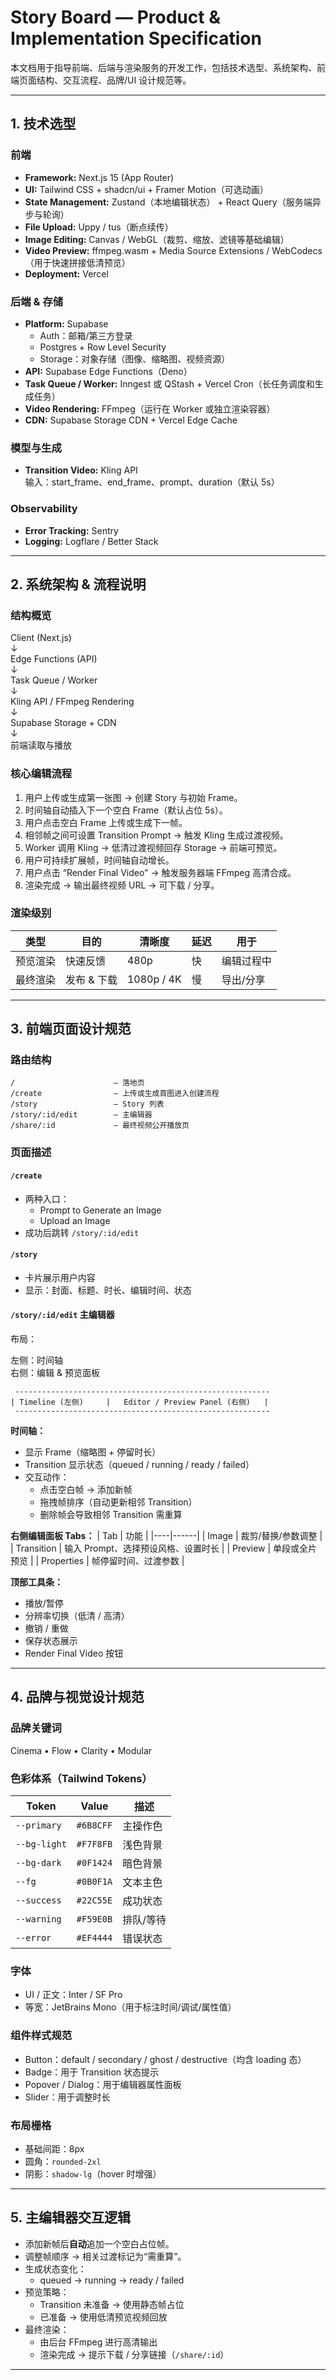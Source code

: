 # Story Board — Product & Implementation Specification

本文档用于指导前端、后端与渲染服务的开发工作，包括技术选型、系统架构、前端页面结构、交互流程、品牌/UI 设计规范等。

---

## 1. 技术选型

### 前端
- **Framework:** Next.js 15 (App Router)
- **UI:** Tailwind CSS + shadcn/ui + Framer Motion（可选动画）
- **State Management:** Zustand（本地编辑状态） + React Query（服务端异步与轮询）
- **File Upload:** Uppy / tus（断点续传）
- **Image Editing:** Canvas / WebGL（裁剪、缩放、滤镜等基础编辑）
- **Video Preview:** ffmpeg.wasm + Media Source Extensions / WebCodecs（用于快速拼接低清预览）
- **Deployment:** Vercel

### 后端 & 存储
- **Platform:** Supabase
  - Auth：邮箱/第三方登录
  - Postgres + Row Level Security
  - Storage：对象存储（图像、缩略图、视频资源）
- **API:** Supabase Edge Functions（Deno）
- **Task Queue / Worker:** Inngest 或 QStash + Vercel Cron（长任务调度和生成任务）
- **Video Rendering:** FFmpeg（运行在 Worker 或独立渲染容器）
- **CDN:** Supabase Storage CDN + Vercel Edge Cache

### 模型与生成
- **Transition Video:** Kling API  
  输入：start_frame、end_frame、prompt、duration（默认 5s）

### Observability
- **Error Tracking:** Sentry
- **Logging:** Logflare / Better Stack

---

## 2. 系统架构 & 流程说明

### 结构概览
Client (Next.js)  
↓  
Edge Functions (API)  
↓  
Task Queue / Worker  
↓  
Kling API / FFmpeg Rendering  
↓  
Supabase Storage + CDN  
↓  
前端读取与播放  

### 核心编辑流程
1. 用户上传或生成第一张图 → 创建 Story 与初始 Frame。
2. 时间轴自动插入下一个空白 Frame（默认占位 5s）。
3. 用户点击空白 Frame 上传或生成下一帧。
4. 相邻帧之间可设置 Transition Prompt → 触发 Kling 生成过渡视频。
5. Worker 调用 Kling → 低清过渡视频回存 Storage → 前端可预览。
6. 用户可持续扩展帧，时间轴自动增长。
7. 用户点击 “Render Final Video” → 触发服务器端 FFmpeg 高清合成。
8. 渲染完成 → 输出最终视频 URL → 可下载 / 分享。

### 渲染级别
| 类型 | 目的 | 清晰度 | 延迟 | 用于 |
|----|------|------|------|------|
| 预览渲染 | 快速反馈 | 480p | 快 | 编辑过程中 |
| 最终渲染 | 发布 & 下载 | 1080p / 4K | 慢 | 导出/分享 |

---

## 3. 前端页面设计规范

### 路由结构
```
/                      – 落地页
/create                – 上传或生成首图进入创建流程
/story                 – Story 列表
/story/:id/edit        – 主编辑器
/share/:id             – 最终视频公开播放页
```

### 页面描述

#### `/create`
- 两种入口：
  - Prompt to Generate an Image
  - Upload an Image
- 成功后跳转 `/story/:id/edit`

#### `/story`
- 卡片展示用户内容
- 显示：封面、标题、时长、编辑时间、状态

#### `/story/:id/edit` 主编辑器

布局：

左侧：时间轴  
右侧：编辑 & 预览面板  

```
 ---------------------------------------------------------
| Timeline (左侧)     |   Editor / Preview Panel (右侧)   |
 ---------------------------------------------------------
```

**时间轴：**
- 显示 Frame（缩略图 + 停留时长）
- Transition 显示状态（queued / running / ready / failed）
- 交互动作：
  - 点击空白帧 → 添加新帧
  - 拖拽帧排序（自动更新相邻 Transition）
  - 删除帧会导致相邻 Transition 需重算

**右侧编辑面板 Tabs：**
| Tab | 功能 |
|----|------|
| Image | 裁剪/替换/参数调整 |
| Transition | 输入 Prompt、选择预设风格、设置时长 |
| Preview | 单段或全片预览 |
| Properties | 帧停留时间、过渡参数 |

**顶部工具条：**
- 播放/暂停
- 分辨率切换（低清 / 高清）
- 撤销 / 重做
- 保存状态展示
- Render Final Video 按钮

---

## 4. 品牌与视觉设计规范

### 品牌关键词
Cinema • Flow • Clarity • Modular

### 色彩体系（Tailwind Tokens）
| Token | Value | 描述 |
|------|-------|------|
| `--primary` | `#6B8CFF` | 主操作色 |
| `--bg-light` | `#F7F8FB` | 浅色背景 |
| `--bg-dark` | `#0F1424` | 暗色背景 |
| `--fg` | `#0B0F1A` | 文本主色 |
| `--success` | `#22C55E` | 成功状态 |
| `--warning` | `#F59E0B` | 排队/等待 |
| `--error` | `#EF4444` | 错误状态 |

### 字体
- UI / 正文：Inter / SF Pro
- 等宽：JetBrains Mono（用于标注时间/调试/属性值）

### 组件样式规范
- Button：default / secondary / ghost / destructive（均含 loading 态）
- Badge：用于 Transition 状态提示
- Popover / Dialog：用于编辑器属性面板
- Slider：用于调整时长

### 布局栅格
- 基础间距：8px
- 圆角：`rounded-2xl`
- 阴影：`shadow-lg`（hover 时增强）

---

## 5. 主编辑器交互逻辑

- 添加新帧后**自动**追加一个空白占位帧。
- 调整帧顺序 → 相关过渡标记为“需重算”。
- 生成状态变化：
  - queued → running → ready / failed
- 预览策略：
  - Transition 未准备 → 使用静态帧占位
  - 已准备 → 使用低清预览视频回放
- 最终渲染：
  - 由后台 FFmpeg 进行高清输出
  - 渲染完成 → 提示下载 / 分享链接（`/share/:id`）

---
